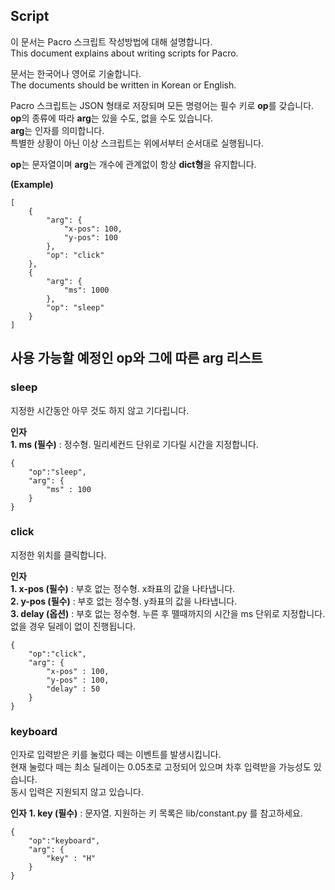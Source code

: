 ## Script

이 문서는 Pacro 스크립트 작성방법에 대해 설명합니다.  
This document explains about writing scripts for Pacro.  

문서는 한국어나 영어로 기술합니다.  
The documents should be written in Korean or English.  

Pacro 스크립트는 JSON 형태로 저장되며 모든 명령어는 필수 키로 **op**를 갖습니다.  
**op**의 종류에 따라 **arg**는 있을 수도, 없을 수도 있습니다.  
**arg**는 인자를 의미합니다.   
특별한 상황이 아닌 이상 스크립트는 위에서부터 순서대로 실행됩니다.  

**op**는 문자열이며 **arg**는 개수에 관계없이 항상 **dict형**을 유지합니다.  

**(Example)**
```
[
    {
        "arg": {
            "x-pos": 100,
            "y-pos": 100
        },
        "op": "click"
    },
    {
        "arg": {
            "ms": 1000
        },
        "op": "sleep"
    }
]
```


사용 가능할 예정인 **op**와 그에 따른 **arg** 리스트  
---

### sleep

지정한 시간동안 아무 것도 하지 않고 기다립니다.

**인자**  
**1. ms (필수)** : 정수형. 밀리세컨드 단위로 기다릴 시간을 지정합니다.

```
{
    "op":"sleep",
    "arg": {
        "ms" : 100
    }
}
```

### click

지정한 위치를 클릭합니다.

**인자**  
**1. x-pos (필수)** : 부호 없는 정수형. x좌표의 값을 나타냅니다.  
**2. y-pos (필수)** : 부호 없는 정수형. y좌표의 값을 나타냅니다.  
**3. delay (옵션)** : 부호 없는 정수형. 누른 후 뗄때까지의 시간을 ms 단위로 지정합니다. 없을 경우 딜레이 없이 진행됩니다.  

```
{
    "op":"click",
    "arg": {
        "x-pos" : 100,
        "y-pos" : 100,
        "delay" : 50
    }
}
```

### keyboard

인자로 입력받은 키를 눌렀다 떼는 이벤트를 발생시킵니다.  
현재 눌렀다 떼는 최소 딜레이는 0.05초로 고정되어 있으며 차후 입력받을 가능성도 있습니다.  
동시 입력은 지원되지 않고 있습니다.  

**인자**
**1. key (필수)** : 문자열. 지원하는 키 목록은 lib/constant.py 를 참고하세요.  

```
{
    "op":"keyboard",
    "arg": {
        "key" : "H"
    }
}
```